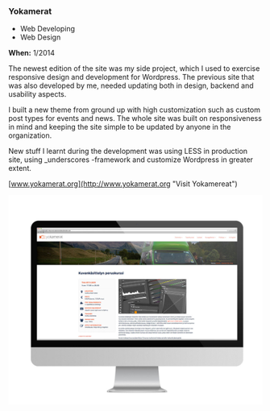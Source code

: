 ### Yokamerat

<ul class="list-inline list-divided list-categories">
	<li class="code">Web Developing</li>
	<li class="design">Web Design</li>
</ul>

**When:** 1/2014

The newest edition of the site was my side project,
which I used to exercise responsive design and development for Wordpress. The previous site that was also developed by me, needed updating both in design, backend and usability aspects.

I built a new theme from ground up with high customization such as custom post types for events and news. The whole site was built on responsiveness in mind and keeping the site simple to be updated by anyone in the organization. 

New stuff I learnt during the development was using LESS in production site, using
_underscores -framework and customize Wordpress in greater extent.

[www.yokamerat.org](http://www.yokamerat.org "Visit Yokamereat")

![Image](assets/img/works/yokamerat-desktop.jpg)
